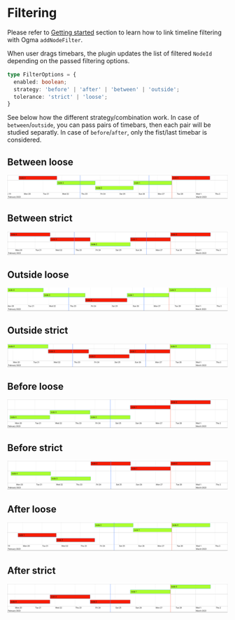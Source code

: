 # Filtering

Please refer to [Getting started](#filter-nodes-depending-on-time) section to learn how to link timeline filtering with Ogma `addNodeFilter`. 

When user drags timebars, the plugin updates the list of filtered `NodeId` depending on the passed filtering options.
```ts
type FilterOptions = {
  enabled: boolean;  
  strategy: 'before' | 'after' | 'between' | 'outside';
  tolerance: 'strict' | 'loose';
}
```
See below how the different strategy/combination work.
In case of `between`/`outside`, you can pass pairs of timebars, then each pair will be studied separatly. 
In case of `before`/`after`, only the fist/last timebar is considered. 

## Between loose
![between loose](/between-loose.png)
## Between strict
![between strict](/between-strict.png)
## Outside loose
![outside loose](/outside-loose.png)
## Outside strict
![outside strict](/outside-strict.png)
## Before loose
![before loose](/before-loose.png)
## Before strict
![before strict](/before-strict.png)
## After loose
![after loose](/after-loose.png)
## After strict
![after strict](/after-strict.png)



